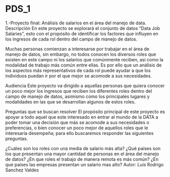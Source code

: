 # PDS_1
1.-Proyecto final: Análisis de salarios en el área del manejo de data.
Descripción
En este proyecto se explorará el conjunto de datos “Data Job Salaries”, esto con el propósito de identificar los factores que influyen en los ingresos de cada rol dentro del campo de manejo de datos.

Muchas personas comienzan a interesarse por trabajar en el área de manejo de datos, sin embargo, no todos conocen los diversos roles que existen en este campo ni los salarios que comúnmente reciben, así como la modalidad de trabajo más común entre ellas. Es por ello que un análisis de los aspectos más representativos de cada rol puede ayudar a que los individuos puedan ir por el que mejor se acomode a sus necesidades.

Audiencia
Este proyecto va dirigido a aquellas personas que quiera conocer un poco mejor los ingresos que reciben los diferentes roles dentro del campo de manejo de datos, asimismo como los principales lugares y modalidades en las que se desarrollan algunos de estos roles.

Preguntas que se buscan resolver
El propósito principal de este proyecto es apoyar a todo aquel que este interesado en entrar al mundo de la DATA a poder tomar una decisión que más se acomode a sus necesidades o preferencias, o bien conocer un poco mejor de aquellos roles que le interesaría desempeña; para ello buscaremos responder las siguientes preguntas.

¿Cuáles son los roles con una media de salario más alta?
¿Qué países son los que presentan una mayor cantidad de personas en el área del manejo de datos?
¿En que roles el trabajo de manera remota es más común?
¿En que países las empresas presentan un salario mas alto?
Autor: Luis Rodrigo Sanchez Valdes
